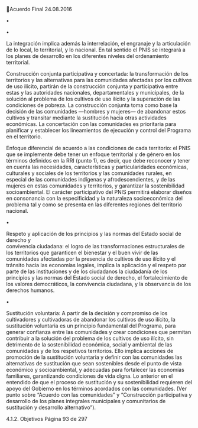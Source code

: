 Acuerdo Final 
24.08.2016 

•

•

La  integración  implica  además  la  interrelación,  el  engranaje  y  la  articulación  de  lo  local,  lo 
territorial, y lo nacional. En tal sentido el PNIS se integrará a los planes de desarrollo en los 
diferentes niveles del ordenamiento territorial.  
 
Construcción conjunta participativa y concertada: la transformación de los territorios y las 
alternativas  para  las  comunidades  afectadas  por  los  cultivos  de  uso  ilícito,  partirán  de  la 
construcción  conjunta  y  participativa  entre  estas  y  las  autoridades  nacionales, 
departamentales y municipales, de la solución al problema de los cultivos de uso ilícito y la 
superación  de  las  condiciones  de  pobreza.  La  construcción  conjunta  toma  como  base  la 
decisión de las comunidades —hombres y mujeres— de abandonar estos cultivos y transitar 
mediante  la  sustitución  hacia  otras  actividades  económicas.  La  concertación  con  las 
comunidades es prioritaria para planificar y establecer los lineamientos de ejecución y control 
del Programa en el territorio. 
 
Enfoque  diferencial  de  acuerdo  a  las  condiciones  de  cada  territorio:  el  PNIS  que  se 
implemente debe tener un enfoque territorial y de género en los términos definidos en la RRI 
(punto 1), es decir, que debe reconocer y tener en cuenta las necesidades, características y 
particularidades económicas, culturales y sociales de los territorios y las comunidades rurales, 
en  especial  de  las  comunidades  indígenas  y  afrodescendientes,  y  de  las  mujeres  en  estas 
comunidades  y  territorios,  y  garantizar  la  sostenibilidad  socioambiental.  El  carácter 
participativo  del  PNIS  permitirá  elaborar  diseños  en  consonancia  con  la  especificidad  y  la 
naturaleza socioeconómica del problema tal y como se presenta en las diferentes regiones del 
territorio nacional.  

 
•

Respeto  y  aplicación  de  los  principios  y  las  normas  del  Estado  social  de  derecho  y  
convivencia ciudadana: el logro de las transformaciones estructurales de los territorios que 
garanticen  el  bienestar  y  el  buen  vivir  de  las  comunidades  afectadas  por  la  presencia    de 
cultivos de uso  ilícito y el tránsito hacia las economías legales, implica la aplicación y el respeto 
por parte de las instituciones y de los ciudadanos la ciudadanía de los principios y las normas 
del Estado social de derecho, el fortalecimiento de los valores democráticos, la convivencia 
ciudadana, y la observancia de los derechos humanos. 

•

Sustitución voluntaria: A partir de la decisión y compromiso de los cultivadores y cultivadoras 
de abandonar los cultivos de uso ilícito, la sustitución voluntaria es un principio fundamental 
del  Programa,  para  generar  confianza  entre  las  comunidades  y  crear  condiciones  que 
permitan contribuir a la solución del problema de los cultivos de uso ilícito, sin detrimento de 
la  sostenibilidad  económica,  social  y  ambiental  de  las  comunidades  y  de  los  respetivos 
territorios. Ello implica acciones de promoción de la sustitución voluntaria y definir con las 
comunidades  las  alternativas  de  sustitución  que  sean  sostenibles  desde  el  punto  de  vista 
económico  y  socioambiental,  y  adecuadas  para  fortalecer  las  economías  familiares, 
garantizando  condiciones  de  vida  digna.  Lo  anterior  en  el  entendido  de  que  el  proceso  de 
sustitución y su sostenibilidad requieren del apoyo del Gobierno en los términos acordados 
con  las  comunidades.  (Ver  punto  sobre  “Acuerdo  con  las  comunidades”  y  “Construcción 
participativa y desarrollo de los planes integrales municipales y comunitarios de sustitución y 
desarrollo alternativo”). 

 

 
4.1.2. Objetivos 
Página 93 de 297 
 

